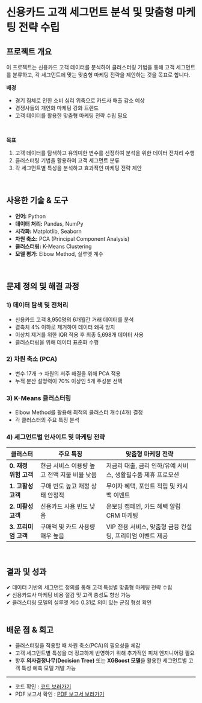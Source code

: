 # 신용카드 고객 세그먼트 분석 및 맞춤형 마케팅 전략 수립

## 프로젝트 개요
이 프로젝트는 신용카드 고객 데이터를 분석하여 클러스터링 기법을 통해 고객 세그먼트를 분류하고, 각 세그먼트에 맞는 맞춤형 마케팅 전략을 제안하는 것을 목표로 합니다.  

**배경**  
- 경기 침체로 인한 소비 심리 위축으로 카드사 매출 감소 예상  
- 경쟁사들의 개인화 마케팅 강화 트렌드  
- 고객 데이터를 활용한 맞춤형 마케팅 전략 수립 필요  
<br>

**목표**  
1. 고객 데이터를 탐색하고 유의미한 변수를 선정하여 분석을 위한 데이터 전처리 수행  
2. 클러스터링 기법을 활용하여 고객 세그먼트 분류  
3. 각 세그먼트별 특성을 분석하고 효과적인 마케팅 전략 제안  
<br>

## 사용한 기술 & 도구  
- **언어:** Python  
- **데이터 처리:** Pandas, NumPy  
- **시각화:** Matplotlib, Seaborn  
- **차원 축소:** PCA (Principal Component Analysis)  
- **클러스터링:** K-Means Clustering  
- **모델 평가:** Elbow Method, 실루엣 계수  
<br>

## 문제 정의 및 해결 과정  

### 1) 데이터 탐색 및 전처리  
- 신용카드 고객 8,950명의 6개월간 거래 데이터를 분석  
- 결측치 4% 이하로 제거하여 데이터 왜곡 방지  
- 이상치 제거를 위한 IQR 적용 후 최종 5,698개 데이터 사용  
- 클러스터링을 위해 데이터 표준화 수행  

### 2) 차원 축소 (PCA)  
- 변수 17개 → 차원의 저주 해결을 위해 PCA 적용  
- 누적 분산 설명력이 70% 이상인 5개 주성분 선택  

### 3) K-Means 클러스터링  
- Elbow Method를 활용해 최적의 클러스터 개수(4개) 결정  
- 각 클러스터의 주요 특징 분석  

### 4) 세그먼트별 인사이트 및 마케팅 전략  
| 클러스터 | 주요 특징 | 맞춤형 마케팅 전략 |
|----------|----------|------------------|
| **0. 재정 위험 고객** | 현금 서비스 이용량 높고 전액 지불 비율 낮음 | 저금리 대출, 금리 인하/유예 서비스, 생활필수품 제휴 프로모션 |
| **1. 고활성 고객** | 구매 빈도 높고 재정 상태 안정적 | 무이자 혜택, 포인트 적립 및 캐시백 이벤트 |
| **2. 미활성 고객** | 신용카드 사용 빈도 낮음 | 온보딩 캠페인, 카드 혜택 알림 CRM 마케팅 |
| **3. 프리미엄 고객** | 구매액 및 카드 사용량 매우 높음 | VIP 전용 서비스, 맞춤형 금융 컨설팅, 프리미엄 이벤트 제공 |
<br>

## 결과 및 성과  
✔ 데이터 기반의 세그먼트 정의를 통해 고객 특성별 맞춤형 마케팅 전략 수립  
✔ 신용카드사 마케팅 비용 절감 및 고객 충성도 향상 가능  
✔ 클러스터링 모델의 실루엣 계수 0.31로 의미 있는 군집 형성 확인  
<br>

## 배운 점 & 회고
- 클러스터링을 적용할 때 차원 축소(PCA)의 필요성을 체감  
- 고객 세그먼트별 특성을 더 정교하게 반영하기 위해 추가적인 피처 엔지니어링 필요  
- 향후 **의사결정나무(Decision Tree)** 또는 **XGBoost 모델**을 활용한 세그먼트별 고객 특성 예측 모델 개발 가능

---
- 코드 확인 : [코드 보러가기](https://github.com/harrym8n/Proj_Creditcard_Data_Analysis/blob/main/credit_card_data_analysis.ipynb)
- PDF 보고서 확인 : [PDF 보고서 보러가기](https://github.com/harrym8n/Proj_Creditcard_Data_Analysis/blob/main/credit_card_data_analysis_report.pdf)
